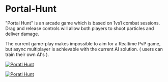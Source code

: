 # Portal-Hunt

"Portal Hunt" is an arcade game which is based on 1vs1 combat sessions. Drag and release controls will allow both players to shoot particles and deliver damage. 

The current game-play makes impossible to aim for a Realtime PvP game, but async multiplayer is achievable with the current AI solution. ( users can train their own AI's ).

[![Poratl Hunt](http://img.youtube.com/vi/laEC4n8I4Sw/0.jpg)](https://youtu.be/laEC4n8I4Sw)

[![Poratl Hunt](http://img.youtube.com/vi/J_UwITY-h8s/0.jpg)](https://youtu.be/J_UwITY-h8s)
